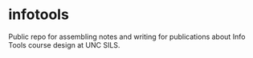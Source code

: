 # infotools
Public repo for assembling notes and writing for publications about Info Tools course design at UNC SILS.
